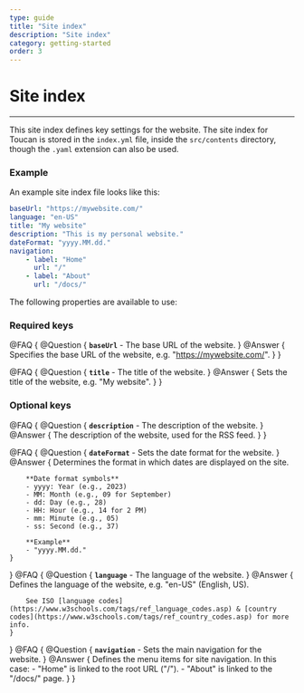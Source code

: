 ```yaml
---
type: guide
title: "Site index"
description: "Site index"
category: getting-started
order: 3
---
```


# Site index
---

This site index defines key settings for the website. The site index for Toucan is stored in the `index.yml` file, inside the `src/contents` directory, though the `.yaml` extension can also be used.


### Example 

An example site index file looks like this:

```yaml
baseUrl: "https://mywebsite.com/"
language: "en-US"
title: "My website"
description: "This is my personal website."
dateFormat: "yyyy.MM.dd."
navigation:
    - label: "Home"
      url: "/"
    - label: "About"
      url: "/docs/"
```

The following properties are available to use:

### Required keys
@FAQ {
    @Question { 
        **`baseUrl`** - The base URL of the website.
    }
    @Answer { 
        Specifies the base URL of the website, e.g. "https://mywebsite.com/".
    }
}

@FAQ {
    @Question { 
        **`title`** - The title of the website.
    }
    @Answer { 
        Sets the title of the website, e.g. "My website".
    }
}


### Optional keys
@FAQ {
    @Question { 
        **`description`** - The description of the website.
    }
    @Answer { 
        The description of the website, used for the RSS feed.
    }
}

@FAQ {
    @Question { 
        **`dateFormat`** - Sets the date format for the website.
    }
    @Answer { 
        Determines the format in which dates are displayed on the site.

        **Date format symbols**
        - yyyy: Year (e.g., 2023)
        - MM: Month (e.g., 09 for September)
        - dd: Day (e.g., 28)
        - HH: Hour (e.g., 14 for 2 PM)
        - mm: Minute (e.g., 05)
        - ss: Second (e.g., 37)

        **Example**
        - "yyyy.MM.dd."
    }
}
@FAQ {
    @Question { 
        **`language`** - The language of the website.
    }
    @Answer { 
        Defines the language of the website, e.g. "en-US" (English, US).

        See ISO [language codes](https://www.w3schools.com/tags/ref_language_codes.asp) & [country codes](https://www.w3schools.com/tags/ref_country_codes.asp) for more info.
    }
}
@FAQ {
    @Question { 
        **`navigation`** - Sets the main navigation for the website.
    }
    @Answer { 
        Defines the menu items for site navigation. In this case:
        - "Home" is linked to the root URL ("/").
        - "About" is linked to the "/docs/" page.
    }
}
